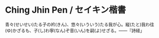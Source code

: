 # Ching Jhin Pen / セイキン楷書

青々(せいせい)たる子の衿(きん)、悠々(いういう)たる我が心。縦(たと)我わ往(ゆ)かざるも、子(し)わ寧(なん)ぞ音(いん)を嗣(よ)せざる。——『詩経」
